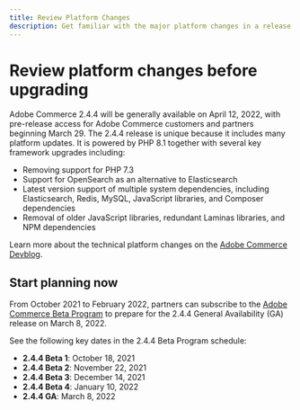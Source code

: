 ```yaml
---
title: Review Platform Changes
description: Get familiar with the major platform changes in a release as you prepare to upgrade your Adobe Commerce or Magento Open Source project.
---
```


# Review platform changes before upgrading

Adobe Commerce 2.4.4 will be generally available on April 12, 2022, with pre-release access for Adobe Commerce customers and partners beginning March 29. The 2.4.4 release is unique because it includes many platform updates. It is powered by PHP 8.1 together with several key framework upgrades including:  

- Removing support for PHP 7.3
- Support for OpenSearch as an alternative to Elasticsearch
- Latest version support of multiple system dependencies, including Elasticsearch, Redis, MySQL, JavaScript libraries, and Composer dependencies
- Removal of older JavaScript libraries, redundant Laminas libraries, and NPM dependencies

Learn more about the technical platform changes on the [Adobe Commerce Devblog](https://community.magento.com/t5/Magento-DevBlog/Technical-platform-changes-to-expect-in-Adobe-Commerce-2-4-4/ba-p/485506).

## Start planning now

From October 2021 to February 2022, partners can subscribe to the [Adobe Commerce Beta Program](https://devdocs.magento.com/release/beta-program.html) to prepare for the 2.4.4 General Availability (GA) release on March 8, 2022.

See the following key dates in the 2.4.4 Beta Program schedule:

- **2.4.4 Beta 1**: October 18, 2021
- **2.4.4 Beta 2**: November 22, 2021
- **2.4.4 Beta 3**: December 14, 2021
- **2.4.4 Beta 4**: January 10, 2022
- **2.4.4 GA**: March 8, 2022
